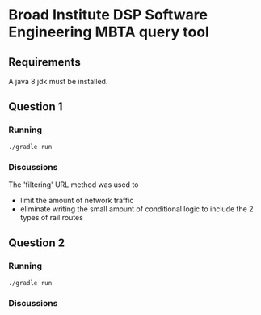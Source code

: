 # Broad Institute DSP Software Engineering MBTA query tool
## Requirements
A java 8 jdk must be installed.
## Question 1 
### Running
```
./gradle run
```
### Discussions

The 'filtering' URL method was used to
* limit the amount of network traffic
* eliminate writing the small amount of conditional logic to include the 2 types of rail routes

## Question 2
### Running
```
./gradle run
```
### Discussions

